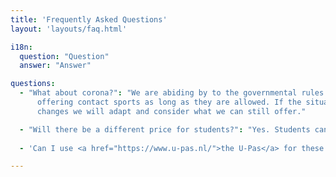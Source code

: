 ```yaml
---
title: 'Frequently Asked Questions'
layout: 'layouts/faq.html'

i18n:
  question: "Question"
  answer: "Answer"

questions:
  - "What about corona?": "We are abiding by to the governmental rules. We will continue
      offering contact sports as long as they are allowed. If the situation
      changes we will adapt and consider what we can still offer."

  - "Will there be a different price for students?": "Yes. Students can get 25% discount."
  
  - 'Can I use <a href="https://www.u-pas.nl/">the U-Pas</a> for these lessons?': "we're working to realise this but we can't say for sure."

---
```

